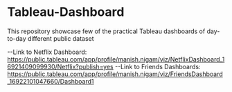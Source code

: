 # Tableau-Dashboard
This repository showcase few of the practical Tableau  dashboards  of day-to-day different public dataset

--Link to Netflix Dashboard: https://public.tableau.com/app/profile/manish.nigam/viz/NetflixDashboard_16921409099930/Netflix?publish=yes
--Link to Friends Dashboards: https://public.tableau.com/app/profile/manish.nigam/viz/FriendsDashboard_16922101047660/Dashboard1
